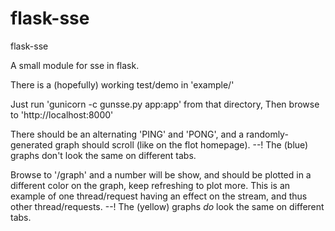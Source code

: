 flask-sse
=========

flask-sse

A small module for sse in flask.

There is a (hopefully) working test/demo in 'example/'

Just run 'gunicorn -c gunsse.py app:app' from that directory,
Then browse to 'http://localhost:8000'

There should be an alternating 'PING' and 'PONG', and a
randomly-generated graph should scroll (like on the flot homepage).
--! The (blue) graphs don't look the same on different tabs.

Browse to '/graph' and a number will be show, and should be plotted in a
different color on the graph, keep refreshing to plot more.
This is an example of one thread/request having an effect on the stream,
and thus other thread/requests.
--! The (yellow) graphs *do* look the same on different tabs.

